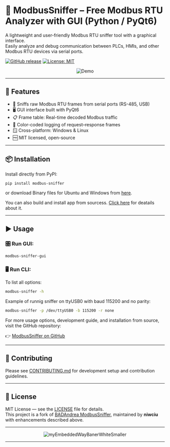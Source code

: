 
# 🐍 ModbusSniffer – Free Modbus RTU Analyzer with GUI (Python / PyQt6)

A lightweight and user-friendly Modbus RTU sniffer tool with a graphical interface.  
Easily analyze and debug communication between PLCs, HMIs, and other Modbus RTU devices via serial ports.

[![GitHub release](https://img.shields.io/github/v/release/niwciu/ModbusSniffer)](https://github.com/niwciu/ModbusSniffer/releases)
[![License: MIT](https://img.shields.io/badge/License-MIT-yellow.svg)](LICENSE)

<div align="center">
<img src="https://niwciu.github.io/ModbusSniffer/gui.gif" alt="Demo" />
</div>

---

## 🔧 Features

- 🧰 Sniffs raw Modbus RTU frames from serial ports (RS-485, USB)
- 🖥️ GUI interface built with PyQt6
- 📋 Frame table: Real-time decoded Modbus traffic
- 🌈 Color-coded logging of request–response frames
- 🪟 Cross-platform: Windows & Linux
- 🆓 MIT licensed, open-source

---

## 📦 Installation

Install directly from PyPI:

```bash
pip install modbus-sniffer
```
or download Binary files for Ubuntu and Windows from [here](https://github.com/niwciu/ModbusSniffer/releases).

You can also build and install app from sourcess. [Click here](CONTRIBUTING.md#%EF%B8%8F-build--install) for deatails about it.


---

## ▶️ Usage

### 🎛️ Run GUI:

```bash
modbus-sniffer-gui
```

### 🖥️ Run CLI:
To list all options:
```bash
modbus-sniffer -h
```


Example of runnig sniffer on ttyUSB0 with baud 115200 and no parity:
```bash
modbus-sniffer -p /dev/ttyUSB0 -b 115200 -r none
```

For more usage options, development guide, and installation from source, visit the GitHub repository:

👉 [ModbusSniffer on GitHub](https://github.com/niwciu/ModbusSniffer)

---
## 🤝 Contributing

Please see [CONTRIBUTING.md](CONTRIBUTING.md) for development setup and contribution guidelines.

---

## 📜 License

MIT License — see the [LICENSE](LICENSE) file for details.  
This project is a fork of [BADAndrea ModbusSniffer](https://github.com/BADAndrea/ModbusSniffer), maintained by **niwciu** with enhancements described above.


<div align="center">

---
<img src="https://github.com/user-attachments/assets/f4825882-e285-4e02-a75c-68fc86ff5716" alt="myEmbeddedWayBanerWhiteSmaller"/>

---
</div>